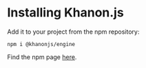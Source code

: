 # Installing Khanon.js

Add it to your project from the npm repository:

`npm i @khanonjs/engine`

Find the npm page [here](https://www.npmjs.com/package/@khanonjs/engine).